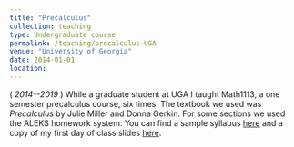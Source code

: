 ```yaml
---
title: "Precalculus"
collection: teaching
type: Undergraduate course
permalink: /teaching/precalculus-UGA
venue: "University of Georgia"
date: 2014-01-01
location:
---
```


(<i> 2014--2019 </i>) While a graduate student at UGA I taught Math1113, a one semester precalculus course, six times. The textbook we used was <i> Precalculus </i> by Julie Miller and Donna Gerkin. For some sections we used the ALEKS homework system. You can find a sample syllabus [here](../files/Syllabus23880.pdf) and a copy of my first day of class slides [here](../files/FDOC_15359.pdf).  
